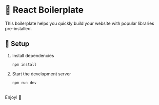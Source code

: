 # 🚀 React Boilerplate  

This boilerplate helps you quickly build your website with popular libraries pre-installed.  

## 📌 Setup  
1. Install dependencies  
   ```sh
   npm install
   ```

2. Start the development server
    ```sh
    npm run dev
    ```
<br>
Enjoy! 🎉